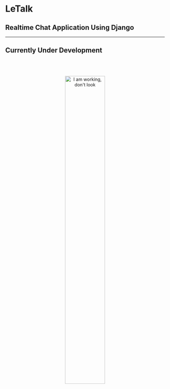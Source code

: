 # LeTalk
## Realtime Chat Application Using Django
---------------------
## Currently Under Development

<p align="center">
    <img src="https://cdn.dribbble.com/users/966681/screenshots/2896143/working.gif" width="50%" height="auto" style="border: 1px solid transparent;border-radius: 20px;margin-top: 50px;" alt="I am working, don't look">
</p>